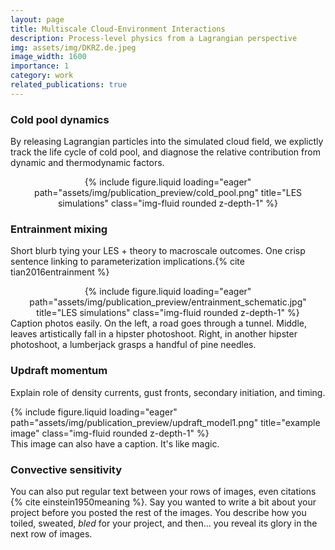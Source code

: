 ```yaml
---
layout: page
title: Multiscale Cloud-Environment Interactions
description: Process-level physics from a Lagrangian perspective
img: assets/img/DKRZ.de.jpeg
image_width: 1600
importance: 1
category: work
related_publications: true
---
```


### Cold pool dynamics

By releasing Lagrangian particles into the simulated cloud field, we explictly track the life cycle of cold pool, and diagnose the relative contribution from dynamic and thermodynamic factors.

<div class="row">
    <div class="col-md-7">
        <div align="center">
        {% include figure.liquid loading="eager" path="assets/img/publication_preview/cold_pool.png" title="LES simulations" class="img-fluid rounded z-depth-1" %}
        </div>
    </div>
</div>

### Entrainment mixing

Short blurb tying your LES + theory to macroscale outcomes. One crisp sentence linking to parameterization implications.{% cite tian2016entrainment %}

<div class="row">
    <div class="col-md-7">
        <div align="center">
        {% include figure.liquid loading="eager" path="assets/img/publication_preview/entrainment_schematic.jpg" title="LES simulations" class="img-fluid rounded z-depth-1" %}
        </div>
    </div>
</div>
<div class="caption">
    Caption photos easily. On the left, a road goes through a tunnel. Middle, leaves artistically fall in a hipster photoshoot. Right, in another hipster photoshoot, a lumberjack grasps a handful of pine needles.
</div>

### Updraft momentum

Explain role of density currents, gust fronts, secondary initiation, and timing.

<div class="row">
    <div class="col-sm mt-3 mt-md-0">
        {% include figure.liquid loading="eager" path="assets/img/publication_preview/updraft_model1.png" title="example image" class="img-fluid rounded z-depth-1" %}
    </div>
</div>
<div class="caption">
    This image can also have a caption. It's like magic.
</div>


### Convective sensitivity

You can also put regular text between your rows of images, even citations {% cite einstein1950meaning %}.
Say you wanted to write a bit about your project before you posted the rest of the images.
You describe how you toiled, sweated, _bled_ for your project, and then... you reveal its glory in the next row of images.


